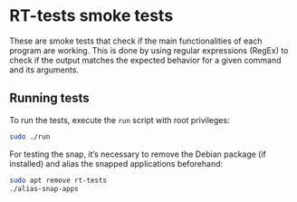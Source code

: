 # RT-tests smoke tests 

These are smoke tests that check if the main functionalities of each program
are working. This is done by using regular expressions (RegEx) to check
if the output matches the expected behavior for a given command and its
arguments.


## Running tests

To run the tests, execute the `run` script with root privileges:

```bash
sudo ./run
```

For testing the snap, it’s necessary to remove the Debian package (if installed) and alias the snapped applications beforehand:

```bash
sudo apt remove rt-tests
./alias-snap-apps
```
